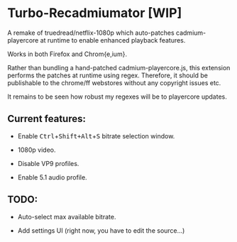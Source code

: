 # Turbo-Recadmiumator [WIP]
A remake of truedread/netflix-1080p which auto-patches cadmium-playercore at runtime to enable enhanced playback features.

Works in both Firefox and Chrom{e,ium}.

Rather than bundling a hand-patched cadmium-playercore.js, this extension
performs the patches at runtime using regex. Therefore, it should be publishable
to the chrome/ff webstores without any copyright issues etc.

It remains to be seen how robust my regexes will be to playercore updates.

## Current features:

- Enable <kbd>Ctrl</kbd>+<kbd>Shift+</kbd><kbd>Alt</kbd>+<kbd>S</kbd> bitrate selection window.

- 1080p video.

- Disable VP9 profiles.

- Enable 5.1 audio profile.

## TODO:

- Auto-select max available bitrate.

- Add settings UI (right now, you have to edit the source...)
